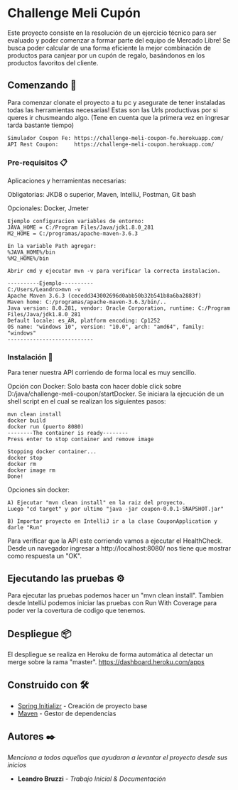 # Challenge Meli Cupón

Este proyecto consiste en la resolución de un ejercicio técnico para ser evaluado y poder comenzar a formar parte del equipo de Mercado Libre! Se busca poder calcular de una forma eficiente la mejor combinación de productos para canjear por un cupón de regalo, basándonos en los productos favoritos del cliente.

## Comenzando 🚀

Para comenzar clonate el proyecto a tu pc y asegurate de tener instaladas todas las herramientas necesarias!
Estas son las Urls productivas por si queres ir chusmeando algo.
(Tene en cuenta que la primera vez en ingresar tarda bastante tiempo)
```
Simulador Coupon Fe: https://challenge-meli-coupon-fe.herokuapp.com/
API Rest Coupon:     https://challenge-meli-coupon.herokuapp.com/
```

### Pre-requisitos 📋
Aplicaciones y herramientas necesarias:

Obligatorias:
    JKD8 o superior, Maven, IntelliJ, Postman, Git bash 

Opcionales:
    Docker, Jmeter

```
Ejemplo configuracion variables de entorno:
JAVA_HOME = C:/Program Files/Java/jdk1.8.0_281
M2_HOME = C:/programas/apache-maven-3.6.3

En la variable Path agregar:
%JAVA_HOME%/bin
%M2_HOME%/bin

Abrir cmd y ejecutar mvn -v para verificar la correcta instalacion.

----------Ejemplo----------
C:/Users/Leandro>mvn -v
Apache Maven 3.6.3 (cecedd343002696d0abb50b32b541b8a6ba2883f)
Maven home: C:/programas/apache-maven-3.6.3/bin/..
Java version: 8.0.281, vendor: Oracle Corporation, runtime: C:/Program Files/Java/jdk1.8.0_281
Default locale: es_AR, platform encoding: Cp1252
OS name: "windows 10", version: "10.0", arch: "amd64", family: "windows"
---------------------------
```

### Instalación 🔧

Para tener nuestra API corriendo de forma local es muy sencillo. 

Opción con Docker: Solo basta con hacer doble click sobre D:/java/challenge-meli-coupon/startDocker.
Se iniciara la ejecución de un shell script en el cual se realizan los siguientes pasos:

```
mvn clean install
docker build
docker run (puerto 8080)
--------The container is ready--------
Press enter to stop container and remove image

Stopping docker container...
docker stop
docker rm
docker image rm
Done!
```

Opciones sin docker:
```
A) Ejecutar "mvn clean install" en la raiz del proyecto. 
Luego "cd target" y por ultimo "java -jar coupon-0.0.1-SNAPSHOT.jar"
```
```
B) Importar proyecto en IntelliJ ir a la clase CouponApplication y darle "Run"
```

Para verificar que la API este corriendo vamos a ejecutar el HealthCheck.
Desde un navegador ingresar a http://localhost:8080/ nos tiene que mostrar como respuesta un "OK".

## Ejecutando las pruebas ⚙️

Para ejecutar las pruebas podemos hacer un "mvn clean install". Tambien desde IntelliJ podemos iniciar las pruebas con Run With Coverage para poder ver la covertura de codigo que tenemos.


## Despliegue 📦

El despliegue se realiza en Heroku de forma automática al detectar un merge sobre la rama "master".
https://dashboard.heroku.com/apps

## Construido con 🛠️

* [Spring Initializr](https://start.spring.io/) - Creación de proyecto base
* [Maven](https://maven.apache.org/) - Gestor de dependencias

## Autores ✒️

_Menciona a todos aquellos que ayudaron a levantar el proyecto desde sus inicios_

* **Leandro Bruzzi** - *Trabajo Inicial & Documentación*



